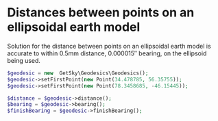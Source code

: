 Distances between points on an ellipsoidal earth model
===================================================================

Solution for the distance between points on an ellipsoidal earth model is accurate to within 0.5mm distance, 0.000015″ bearing, on the ellipsoid being used.

```php
$geodesic = new  GetSky\Geodesics\Geodesics();
$geodesic->setFirstPoint(new Point(34.478785, 56.35755));
$geodesic->setFirstPoint(new Point(78.3458685, -46.15445));

$distance = $geodesic->distance();
$bearing = $geodesic->bearing();
$finishBearing = $geodesic->finishBearing();
```
